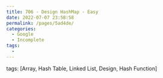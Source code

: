 ```yaml
---
title: 706 - Design HashMap - Easy
date: 2022-07-07 23:58:58
permalink: /pages/5ad4de/
categories:
  - Google
  - Incomplete
tags:
  - 
---
```

tags: [Array, Hash Table, Linked List, Design, Hash Function]